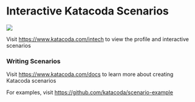# Interactive Katacoda Scenarios

[![](http://shields.katacoda.com/katacoda/intech/count.svg)](https://www.katacoda.com/intech "Get your profile on Katacoda.com")

Visit https://www.katacoda.com/intech to view the profile and interactive scenarios

### Writing Scenarios
Visit https://www.katacoda.com/docs to learn more about creating Katacoda scenarios

For examples, visit https://github.com/katacoda/scenario-example
